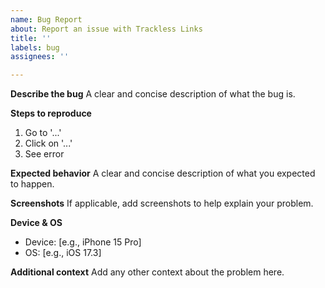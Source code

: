 ```yaml
---
name: Bug Report
about: Report an issue with Trackless Links
title: ''
labels: bug
assignees: ''

---
```


**Describe the bug**
A clear and concise description of what the bug is.

**Steps to reproduce**
1. Go to '...'
2. Click on '...'
3. See error

**Expected behavior**
A clear and concise description of what you expected to happen.

**Screenshots**
If applicable, add screenshots to help explain your problem.

**Device & OS**
- Device: [e.g., iPhone 15 Pro]
- OS: [e.g., iOS 17.3]

**Additional context**
Add any other context about the problem here.
